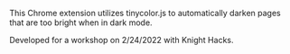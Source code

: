 This Chrome extension utilizes tinycolor.js to automatically darken pages that are too bright when in dark mode.

Developed for a workshop on 2/24/2022 with Knight Hacks.
